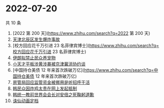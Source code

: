 # 2022-07-20

共 10 条

<!-- BEGIN ZHIHUSEARCH -->
<!-- 最后更新时间 Wed Jul 20 2022 00:10:15 GMT+0800 (China Standard Time) -->
1. [2022 第 200 天](https://www.zhihu.com/search?q=2022 第 200 天)
1. [天津北辰区发生爆炸事故](https://www.zhihu.com/search?q=天津北辰区发生爆炸事故)
1. [校方回应花千万引进 23 名菲律宾博士](https://www.zhihu.com/search?q=校方回应花千万引进 23 名菲律宾博士)
1. [伊朗拟禁止民众养宠物](https://www.zhihu.com/search?q=伊朗拟禁止民众养宠物)
1. [小天才平板涉黄涉暴被京津冀消协约谈](https://www.zhihu.com/search?q=小天才平板涉黄涉暴被京津冀消协约谈)
1. [中国持仓美债 12 年来首次跌破万亿](https://www.zhihu.com/search?q=中国持仓美债 12 年来首次跌破万亿)
1. [房管局回应监管资金被挪用是听招呼干活](https://www.zhihu.com/search?q=房管局回应监管资金被挪用是听招呼干活)
1. [韩民众因炸鸡太贵在网上发起抵制](https://www.zhihu.com/search?q=韩民众因炸鸡太贵在网上发起抵制)
1. [韩统一教前世界会会长对安倍之死鞠躬道歉](https://www.zhihu.com/search?q=韩统一教前世界会会长对安倍之死鞠躬道歉)
1. [诛仙动画定档](https://www.zhihu.com/search?q=诛仙动画定档)
<!-- END ZHIHUSEARCH -->
